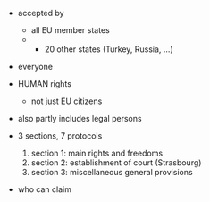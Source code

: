 - accepted by
	- all EU member states
	- + 20 other states (Turkey, Russia, ...)

- everyone
- HUMAN rights
	- not just EU citizens
- also partly includes legal persons
- 3 sections, 7 protocols
	1. section 1: main rights and freedoms
	2. section 2: establishment of court (Strasbourg)
	3. section 3: miscellaneous general provisions
- who can claim 